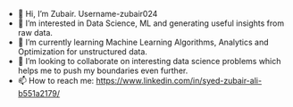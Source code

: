 - 👋 Hi, I’m Zubair. Username-zubair024
- 👀 I’m interested in Data Science, ML and generating useful insights from raw data.
- 🌱 I’m currently learning Machine Learning Algorithms, Analytics and Optimization for unstructured data. 
- 💞️ I’m looking to collaborate on interesting data science problems which helps me to push my boundaries even further.
- 📫 How to reach me: https://www.linkedin.com/in/syed-zubair-ali-b551a2179/

<!---
zubair024/zubair024 is a ✨ special ✨ repository because its `README.md` (this file) appears on your GitHub profile.
You can click the Preview link to take a look at your changes.
--->
